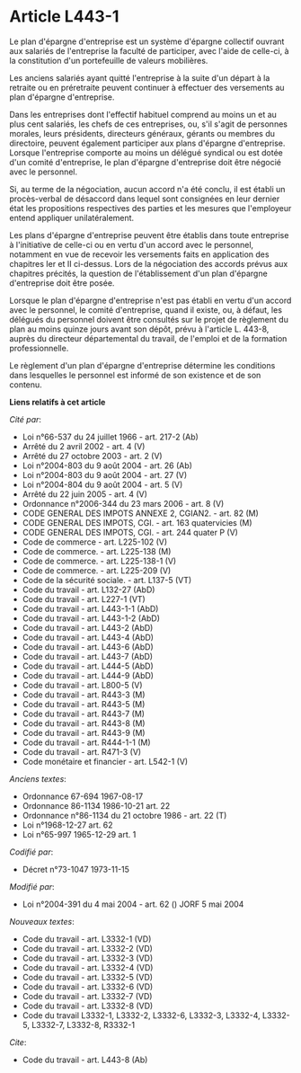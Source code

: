 # Article L443-1

Le plan d'épargne d'entreprise est un système d'épargne collectif ouvrant aux salariés de l'entreprise la faculté de
participer, avec l'aide de celle-ci, à la constitution d'un portefeuille de valeurs mobilières.

Les anciens salariés ayant quitté l'entreprise à la suite d'un départ à la retraite ou en préretraite peuvent continuer à
effectuer des versements au plan d'épargne d'entreprise.

Dans les entreprises dont l'effectif habituel comprend au moins un et au plus cent salariés, les chefs de ces entreprises,
ou, s'il s'agit de personnes morales, leurs présidents, directeurs généraux, gérants ou membres du directoire, peuvent
également participer aux plans d'épargne d'entreprise.    Lorsque l'entreprise comporte au moins un délégué syndical ou est
dotée d'un comité d'entreprise, le plan d'épargne d'entreprise doit être négocié avec le personnel.

Si, au terme de la négociation, aucun accord n'a été conclu, il est établi un procès-verbal de désaccord dans lequel sont
consignées en leur dernier état les propositions respectives des parties et les mesures que l'employeur entend appliquer
unilatéralement.

Les plans d'épargne d'entreprise peuvent être établis dans toute entreprise à l'initiative de celle-ci ou en vertu d'un
accord avec le personnel, notamment en vue de recevoir les versements faits en application des chapitres Ier et II ci-dessus.
Lors de la négociation des accords prévus aux chapitres précités, la question de l'établissement d'un plan d'épargne
d'entreprise doit être posée.

Lorsque le plan d'épargne d'entreprise n'est pas établi en vertu d'un accord avec le personnel, le comité d'entreprise, quand
il existe, ou, à défaut, les délégués du personnel doivent être consultés sur le projet de règlement du plan au moins quinze
jours avant son dépôt, prévu à l'article L. 443-8, auprès du directeur départemental du travail, de l'emploi et de la
formation professionnelle.

Le règlement d'un plan d'épargne d'entreprise détermine les conditions dans lesquelles le personnel est informé de son
existence et de son contenu.

**Liens relatifs à cet article**

_Cité par_:

  - Loi n°66-537 du 24 juillet 1966 - art. 217-2 (Ab)
  - Arrêté du 2 avril 2002 - art. 4 (V)
  - Arrêté du 27 octobre 2003 - art. 2 (V)
  - Loi n°2004-803 du 9 août 2004 - art. 26 (Ab)
  - Loi n°2004-803 du 9 août 2004 - art. 27 (V)
  - Loi n°2004-804 du 9 août 2004 - art. 5 (V)
  - Arrêté du 22 juin 2005 - art. 4 (V)
  - Ordonnance n°2006-344 du 23 mars 2006 - art. 8 (V)
  - CODE GENERAL DES IMPOTS ANNEXE 2, CGIAN2. - art. 82 (M)
  - CODE GENERAL DES IMPOTS, CGI. - art. 163 quatervicies (M)
  - CODE GENERAL DES IMPOTS, CGI. - art. 244 quater P (V)
  - Code de commerce - art. L225-102 (V)
  - Code de commerce. - art. L225-138 (M)
  - Code de commerce. - art. L225-138-1 (V)
  - Code de commerce. - art. L225-209 (V)
  - Code de la sécurité sociale. - art. L137-5 (VT)
  - Code du travail - art. L132-27 (AbD)
  - Code du travail - art. L227-1 (VT)
  - Code du travail - art. L443-1-1 (AbD)
  - Code du travail - art. L443-1-2 (AbD)
  - Code du travail - art. L443-2 (AbD)
  - Code du travail - art. L443-4 (AbD)
  - Code du travail - art. L443-6 (AbD)
  - Code du travail - art. L443-7 (AbD)
  - Code du travail - art. L444-5 (AbD)
  - Code du travail - art. L444-9 (AbD)
  - Code du travail - art. L800-5 (V)
  - Code du travail - art. R443-3 (M)
  - Code du travail - art. R443-5 (M)
  - Code du travail - art. R443-7 (M)
  - Code du travail - art. R443-8 (M)
  - Code du travail - art. R443-9 (M)
  - Code du travail - art. R444-1-1 (M)
  - Code du travail - art. R471-3 (V)
  - Code monétaire et financier - art. L542-1 (V)

_Anciens textes_:

  - Ordonnance 67-694 1967-08-17
  - Ordonnance 86-1134 1986-10-21 art. 22
  - Ordonnance n°86-1134 du 21 octobre 1986 - art. 22 (T)
  - Loi n°1968-12-27 art. 62
  - Loi n°65-997 1965-12-29 art. 1

_Codifié par_:

  - Décret n°73-1047 1973-11-15

_Modifié par_:

  - Loi n°2004-391 du 4 mai 2004 - art. 62 () JORF 5 mai 2004

_Nouveaux textes_:

  - Code du travail - art. L3332-1 (VD)
  - Code du travail - art. L3332-2 (VD)
  - Code du travail - art. L3332-3 (VD)
  - Code du travail - art. L3332-4 (VD)
  - Code du travail - art. L3332-5 (VD)
  - Code du travail - art. L3332-6 (VD)
  - Code du travail - art. L3332-7 (VD)
  - Code du travail - art. L3332-8 (VD)
  - Code du travail L3332-1, L3332-2, L3332-6, L3332-3, L3332-4, L3332-5, L3332-7, L3332-8, R3332-1

_Cite_:

  - Code du travail - art. L443-8 (Ab)
